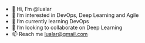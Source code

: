 - 👋 Hi, I’m @lualar
- 👀 I’m interested in DevOps, Deep Learning and Agile
- 🌱 I’m currently learning DevOps
- 💞️ I’m looking to collaborate on Deep Learning
- 📫 Reach me lualar@gmail.com 

<!---
lualar/lualar is a ✨ special ✨ repository because its `README.md` (this file) appears on your GitHub profile.
You can click the Preview link to take a look at your changes.
--->
